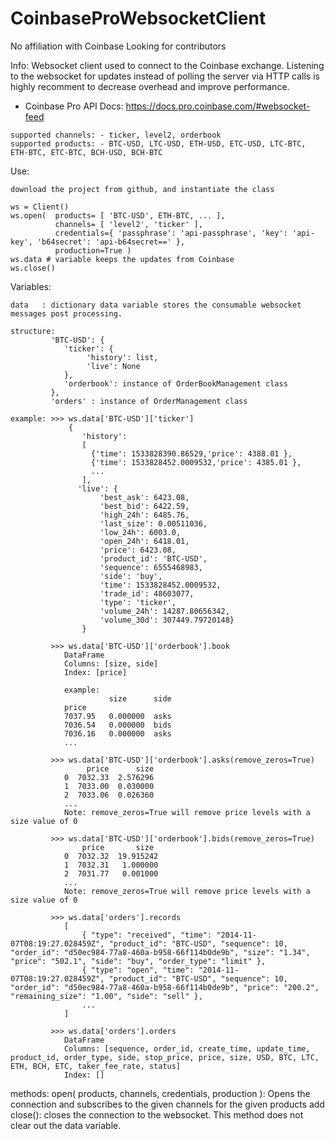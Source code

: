# CoinbaseProWebsocketClient
No affiliation with Coinbase
Looking for contributors


Info:
    Websocket client used to connect to the Coinbase exchange. Listening to the websocket for 
    updates instead of polling the server via HTTP calls is highly recomment to decrease overhead and 
    improve performance.
    
   - Coinbase Pro API Docs: https://docs.pro.coinbase.com/#websocket-feed
    
    supported channels: - ticker, level2, orderbook
    supported products: - BTC-USD, LTC-USD, ETH-USD, ETC-USD, LTC-BTC, ETH-BTC, ETC-BTC, BCH-USD, BCH-BTC
    
    
Use:

    download the project from github, and instantiate the class
    
    ws = Client()
    ws.open(  products= [ 'BTC-USD', ETH-BTC, ... ], 
              channels= [ 'level2', 'ticker' ], 
              credentials={ 'passphrase': 'api-passphrase', 'key': 'api-key', 'b64secret': 'api-b64secret==' }, 
              production=True )
    ws.data # variable keeps the updates from Coinbase
    ws.close()

Variables:

    data   : dictionary data variable stores the consumable websocket messages post processing. 
    
    structure:
             'BTC-USD': { 
                'ticker': { 
                     'history': list, 
                     'live': None 
                },
                'orderbook': instance of OrderBookManagement class 
             },
             'orders' : instance of OrderManagement class
    
    example: >>> ws.data['BTC-USD']['ticker']
                 { 
                    'history': 
                    [ 
                      {'time': 1533828390.86529,'price': 4388.01 }, 
                      {'time': 1533828452.0009532,'price': 4385.01 },
                      ...
                    ], 
                   'live': {
                        'best_ask': 6423.08,
                        'best_bid': 6422.59,
                        'high_24h': 6485.76,
                        'last_size': 0.00511036,
                        'low_24h': 6003.0,
                        'open_24h': 6418.01,
                        'price': 6423.08,
                        'product_id': 'BTC-USD',
                        'sequence': 6555468983,
                        'side': 'buy',
                        'time': 1533828452.0009532,
                        'trade_id': 48603077,
                        'type': 'ticker',
                        'volume_24h': 14287.80656342,
                        'volume_30d': 307449.79720148}
                    }
                 
             >>> ws.data['BTC-USD']['orderbook'].book
                DataFrame
                Columns: [size, side]
                Index: [price]

                example:
                          size      side
                price                   
                7037.95   0.000000  asks
                7036.54   0.000000  bids
                7036.16   0.000000  asks
                ...

             >>> ws.data['BTC-USD']['orderbook'].asks(remove_zeros=True)
                     price      size
                0  7032.33  2.576296
                1  7033.00  0.030000
                2  7033.06  0.026360
                ...
                Note: remove_zeros=True will remove price levels with a size value of 0

             >>> ws.data['BTC-USD']['orderbook'].bids(remove_zeros=True)
                    price       size
                0  7032.32  19.915242
                1  7032.31   1.000000
                2  7031.77   0.001000
                ...  
                Note: remove_zeros=True will remove price levels with a size value of 0

             >>> ws.data['orders'].records
                [
                    { "type": "received", "time": "2014-11-07T08:19:27.028459Z", "product_id": "BTC-USD", "sequence": 10, "order_id": "d50ec984-77a8-460a-b958-66f114b0de9b", "size": "1.34", "price": "502.1", "side": "buy", "order_type": "limit" },
                    { "type": "open", "time": "2014-11-07T08:19:27.028459Z", "product_id": "BTC-USD", "sequence": 10, "order_id": "d50ec984-77a8-460a-b958-66f114b0de9b", "price": "200.2", "remaining_size": "1.00", "side": "sell" },
                    ...
                ]

             >>> ws.data['orders'].orders
                DataFrame
                Columns: [sequence, order_id, create_time, update_time, product_id, order_type, side, stop_price, price, size, USD, BTC, LTC, ETH, BCH, ETC, taker_fee_rate, status]
                Index: []
    
methods:
    open( products, channels, credentials, production ): Opens the connection and subscribes to the given channels for the given products
    add
    close(): closes the connection to the websocket. This method does not clear out the data variable.
